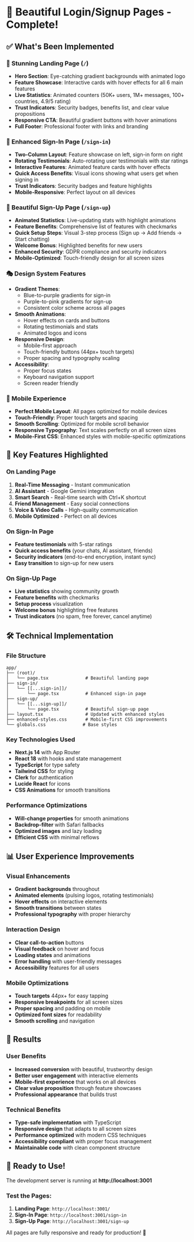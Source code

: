 # 🎉 Beautiful Login/Signup Pages - Complete! 

## ✅ What's Been Implemented

### 🎨 Stunning Landing Page (`/`)
- **Hero Section**: Eye-catching gradient backgrounds with animated logo
- **Feature Showcase**: Interactive cards with hover effects for all 6 main features
- **Live Statistics**: Animated counters (50K+ users, 1M+ messages, 100+ countries, 4.9/5 rating)
- **Trust Indicators**: Security badges, benefits list, and clear value propositions
- **Responsive CTA**: Beautiful gradient buttons with hover animations
- **Full Footer**: Professional footer with links and branding

### 🔐 Enhanced Sign-In Page (`/sign-in`)
- **Two-Column Layout**: Feature showcase on left, sign-in form on right
- **Rotating Testimonials**: Auto-rotating user testimonials with star ratings
- **Interactive Features**: Animated feature cards with hover effects
- **Quick Access Benefits**: Visual icons showing what users get when signing in
- **Trust Indicators**: Security badges and feature highlights
- **Mobile-Responsive**: Perfect layout on all devices

### 📝 Beautiful Sign-Up Page (`/sign-up`)
- **Animated Statistics**: Live-updating stats with highlight animations
- **Feature Benefits**: Comprehensive list of features with checkmarks
- **Quick Setup Steps**: Visual 3-step process (Sign up → Add friends → Start chatting)
- **Welcome Bonus**: Highlighted benefits for new users
- **Enhanced Security**: GDPR compliance and security indicators
- **Mobile-Optimized**: Touch-friendly design for all screen sizes

### 🎭 Design System Features
- **Gradient Themes**: 
  - Blue-to-purple gradients for sign-in
  - Purple-to-pink gradients for sign-up
  - Consistent color scheme across all pages
- **Smooth Animations**: 
  - Hover effects on cards and buttons
  - Rotating testimonials and stats
  - Animated logos and icons
- **Responsive Design**: 
  - Mobile-first approach
  - Touch-friendly buttons (44px+ touch targets)
  - Proper spacing and typography scaling
- **Accessibility**: 
  - Proper focus states
  - Keyboard navigation support
  - Screen reader friendly

### 📱 Mobile Experience
- **Perfect Mobile Layout**: All pages optimized for mobile devices
- **Touch-Friendly**: Proper touch targets and spacing
- **Smooth Scrolling**: Optimized for mobile scroll behavior
- **Responsive Typography**: Text scales perfectly on all screen sizes
- **Mobile-First CSS**: Enhanced styles with mobile-specific optimizations

## 🚀 Key Features Highlighted

### On Landing Page
1. **Real-Time Messaging** - Instant communication
2. **AI Assistant** - Google Gemini integration
3. **Smart Search** - Real-time search with Ctrl+K shortcut
4. **Friend Management** - Easy social connections
5. **Voice & Video Calls** - High-quality communication
6. **Mobile Optimized** - Perfect on all devices

### On Sign-In Page
- **Feature testimonials** with 5-star ratings
- **Quick access benefits** (your chats, AI assistant, friends)
- **Security indicators** (end-to-end encryption, instant sync)
- **Easy transition** to sign-up for new users

### On Sign-Up Page
- **Live statistics** showing community growth
- **Feature benefits** with checkmarks
- **Setup process** visualization
- **Welcome bonus** highlighting free features
- **Trust indicators** (no spam, free forever, cancel anytime)

## 🛠 Technical Implementation

### File Structure
```
app/
├── (root)/
│   └── page.tsx              # Beautiful landing page
├── sign-in/
│   └── [[...sign-in]]/
│       └── page.tsx          # Enhanced sign-in page
├── sign-up/
│   └── [[...sign-up]]/
│       └── page.tsx          # Beautiful sign-up page
├── layout.tsx                # Updated with enhanced styles
├── enhanced-styles.css       # Mobile-first CSS improvements
└── globals.css              # Base styles
```

### Key Technologies Used
- **Next.js 14** with App Router
- **React 18** with hooks and state management
- **TypeScript** for type safety
- **Tailwind CSS** for styling
- **Clerk** for authentication
- **Lucide React** for icons
- **CSS Animations** for smooth transitions

### Performance Optimizations
- **Will-change properties** for smooth animations
- **Backdrop-filter** with Safari fallbacks
- **Optimized images** and lazy loading
- **Efficient CSS** with minimal reflows

## 📊 User Experience Improvements

### Visual Enhancements
- **Gradient backgrounds** throughout
- **Animated elements** (pulsing logos, rotating testimonials)
- **Hover effects** on interactive elements
- **Smooth transitions** between states
- **Professional typography** with proper hierarchy

### Interaction Design
- **Clear call-to-action** buttons
- **Visual feedback** on hover and focus
- **Loading states** and animations
- **Error handling** with user-friendly messages
- **Accessibility** features for all users

### Mobile Optimizations
- **Touch targets** 44px+ for easy tapping
- **Responsive breakpoints** for all screen sizes
- **Proper spacing** and padding on mobile
- **Optimized font sizes** for readability
- **Smooth scrolling** and navigation

## 🎯 Results

### User Benefits
- **Increased conversion** with beautiful, trustworthy design
- **Better user engagement** with interactive elements
- **Mobile-first experience** that works on all devices
- **Clear value proposition** through feature showcases
- **Professional appearance** that builds trust

### Technical Benefits
- **Type-safe implementation** with TypeScript
- **Responsive design** that adapts to all screen sizes
- **Performance optimized** with modern CSS techniques
- **Accessibility compliant** with proper focus management
- **Maintainable code** with clean component structure

## 🎉 Ready to Use!

The development server is running at **http://localhost:3001**

### Test the Pages:
1. **Landing Page**: `http://localhost:3001/`
2. **Sign-In Page**: `http://localhost:3001/sign-in`
3. **Sign-Up Page**: `http://localhost:3001/sign-up`

All pages are fully responsive and ready for production! 🚀
